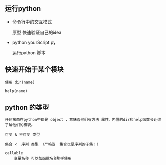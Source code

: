 ## 运行python

-  命令行中的交互模式

    原型 快速验证自己的idea

-   python yourScript.py

    运行python 脚本

## 快速开始于某个模块

    使用 dir(name)

    help(name)

##  python 的类型

    任何东西在python中都是 object ，意味着他们有方法 属性。内置的dir和help函数会让你了解他们的概貌。

    可变 & 不可变 类型

    集合 <  序列 类型 （严格说  集合也是序列的子集！）

    callable
        变量名称 可以如函数名称那样使用